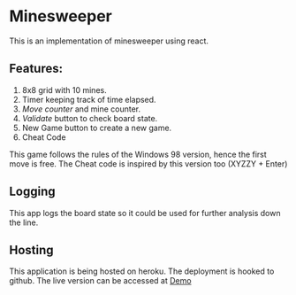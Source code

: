 # Minesweeper
This is an implementation of minesweeper using react.

## Features:
1. 8x8 grid with 10 mines. 
2. Timer keeping track of time elapsed. 
3. *Move counter* and mine counter. 
4. *Validate* button to check board state. 
5. New Game button to create a new game.
6. Cheat Code

This game follows the rules of the Windows 98 version, hence the first move is free. The Cheat code is inspired by this version too (XYZZY + Enter)

## Logging

This app logs the board state so it could be used for further analysis down the line. 

## Hosting
This application is being hosted on heroku. The deployment is hooked to github. 
The live version can be accessed at [Demo](https://sr-minesweeper.herokuapp.com/)
